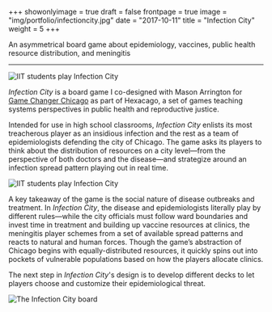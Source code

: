 +++
showonlyimage = true
draft = false
frontpage = true
image = "img/portfolio/infectioncity.jpg"
date = "2017-10-11"
title = "Infection City"
weight = 5
+++

An asymmetrical board game about epidemiology, vaccines, public health resource distribution, and meningitis

<!--more-->

***

![IIT students play Infection City](/img/portfolio/infectioncity2.jpg)

*Infection City* is a board game I co-designed with Mason Arrington for [Game Changer Chicago](https://ci3.uchicago.edu/labs/game-changer-chicago/) as part of Hexacago, a set of games teaching systems perspectives in public health and reproductive justice.

Intended for use in high school classrooms, *Infection City* enlists its most treacherous player as an insidious infection and the rest as a team of epidemiologists defending the city of Chicago. The game asks its players to think about the distribution of resources on a city level—from the perspective of both doctors and the disease—and strategize around an infection spread pattern playing out in real time.

![IIT students play Infection City](/img/portfolio/infectioncity3.jpg)

A key takeaway of the game is the social nature of disease outbreaks and treatment. In *Infection City*, the disease and epidemiologists literally play by different rules—while the city officials must follow ward boundaries and invest time in treatment and building up vaccine resources at clinics, the meningitis player schemes from a set of available spread patterns and reacts to natural and human forces. Though the game’s abstraction of Chicago begins with equally-distributed resources, it quickly spins out into pockets of vulnerable populations based on how the players allocate clinics.

The next step in *Infection City*'s design is to develop different decks to let players choose and customize their epidemiological threat.

![The Infection City board](/img/portfolio/infectioncity.jpg)